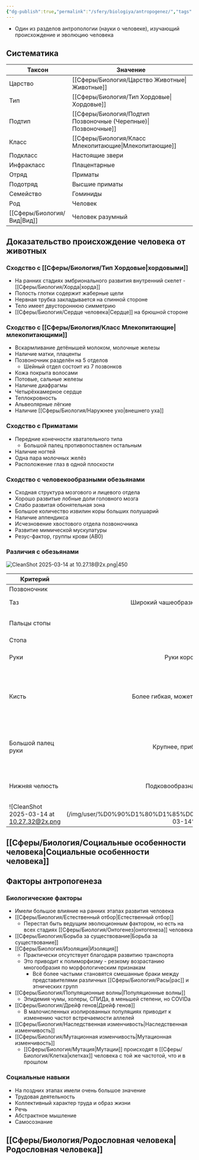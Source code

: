 ```yaml
---
{"dg-publish":true,"permalink":"/sfery/biologiya/antropogenez/","tags":["Эволюция"]}
---
```


- Один из разделов антропологии (науки о человеке), изучающий происхождение и эволюцию человека 
## Систематика 

| Таксон     | Значение                                       |
| ---------- | ---------------------------------------------- |
| Царство    | [[Сферы/Биология/Царство Животные\|Животные]]                 |
| Тип        | [[Сферы/Биология/Тип Хордовые\|Хордовые]]                     |
| Подтип     | [[Сферы/Биология/Подтип Позвоночные (Черепные)\|Позвоночные]] |
| Класс      | [[Сферы/Биология/Класс Млекопитающие\|Млекопитающие]]         |
| Подкласс   | Настоящие звери                                |
| Инфракласс | Плацентарные                                   |
| Отряд      | Приматы                                        |
| Подотряд   | Высшие приматы                                 |
| Семейство  | Гоминиды                                       |
| Род        | Человек                                        |
| [[Сферы/Биология/Вид\|Вид]]    | Человек разумный                               |
## Доказательство происхождение человека от животных
### Сходство с [[Сферы/Биология/Тип Хордовые\|хордовыми]] 
- На ранних стадиях эмбрионального развития внутренний скелет - [[Сферы/Биология/Хорда\|хорда]]
- Полость глотки содержит жаберные щели 
- Нервная трубка закладывается на спинной стороне 
- Тело имеет двустороннюю симметрию 
- [[Сферы/Биология/Сердце человека\|Сердце]] на брюшной стороне
### Сходство с [[Сферы/Биология/Класс Млекопитающие\|млекопитающими]]
- Вскармливание детёнышей молоком, молочные железы 
- Наличие матки, плаценты 
- Позвоночник разделён на 5 отделов 
	- Шейный отдел состоит из 7 позвонков 
- Кожа покрыта волосами 
- Потовые, сальные железы 
- Наличие диафрагмы 
- Четырёхкамерное сердце 
- Теплокровность 
- Альвеолярные лёгкие 
- Наличие [[Сферы/Биология/Наружнее ухо\|внешнего уха]]
### Сходство с Приматами 
- Передние конечности хватательного типа 
	- Большой палец противопоставлен остальным 
- Наличие ногтей 
- Одна пара молочных желёз
- Расположение глаз в одной плоскости 
### Сходство с человекообразными обезьянами 
- Сходная структура мозгового и лицевого отдела 
- Хорошо развитые лобные доли головного мозга 
- Слабо развитая обонятельная зона 
- Большое количество извилин коры больших полушарий 
- Наличие аппендикса 
- Исчезновение хвостового отдела позвоночника 
- Развитие мимической мускулатуры 
- Резус-фактор, группы крови (AB0)
### Различия с обезьянами 
![CleanShot 2025-03-14 at 10.27.18@2x.png|450](/img/user/%D0%90%D1%80%D1%85%D0%B8%D0%B2/%D0%9A%D1%8D%D1%88/CleanShot%202025-03-14%20at%2010.27.18@2x.png)

| Критерий           |                          Человек                          |                              Обезьяны                              |
| ------------------ | :-------------------------------------------------------: | :----------------------------------------------------------------: |
| Позвоночник        |                        S-образный                         |                            Дугообразный                            |
| Таз                | Широкий чашеобразный (чтобы внутренности не вываливались) |                          Узкий удлинённый                          |
| Пальцы стопы       |                      Все паралелльны                      |                  Большой палец отведён в сторону                   |
| Стопа              |                        Имеет свод                         |                              Плоская                               |
| Руки               |          Руки короче, не используются для опоры           |                Руки длиннее, используются для опоры                |
| Кисть              | Более гибкая, может выполнять множество сложных движений  | Менее гибкая, может выполнять только ограниченные простые движения |
| Большой палец руки |       Крупнее, приближен к ладони (мелкая моторика)       |  Меньше, отдалён от ладони (не используется для мелкой моторики)   |
| Нижняя челюсть     |     Подковообразная, есть подбородочный выступ (речь)     |              Другая форма, нет подбородочного выступа              |
![CleanShot 2025-03-14 at 10.27.32@2x.png|500](/img/user/%D0%90%D1%80%D1%85%D0%B8%D0%B2/%D0%9A%D1%8D%D1%88/CleanShot%202025-03-14%20at%2010.27.32@2x.png)
## [[Сферы/Биология/Социальные особенности человека\|Социальные особенности человека]] 
## Факторы антропогенеза
### Биологические факторы 
- Имели большое влияние на ранних этапах развития человека 
- [[Сферы/Биология/Естественный отбор\|Естественный отбор]]
	- Перестал быть ведущим эволюционным фактором, но есть на всех стадиях [[Сферы/Биология/Онтогенез\|онтогенеза]] человека 
- [[Сферы/Биология/Борьба за существование\|Борьба за существование]]
- [[Сферы/Биология/Изоляция\|Изоляция]]
	- Практически отсутствует благодаря развитию транспорта 
	- Это приводит к полиморфизму - резкому возрастанию многообразия по морфологическим признакам 
		- Всё более частыми становятся смешанные браки между представителями различных [[Сферы/Биология/Расы\|рас]] и этнических групп
- [[Сферы/Биология/Популяционные волны\|Популяционные волны]]
	- Эпидемия чумы, холеры, СПИДа, в меньшей степени, но COVIDа
- [[Сферы/Биология/Дрейф генов\|Дрейф генов]] 
	- В малочисленных изолированных популяциях приводит к изменению частот встречаемости аллелей 
- [[Сферы/Биология/Наследственная изменчивость\|Наследственная изменчивость]] 
- [[Сферы/Биология/Мутационная изменчивость\|Мутационная изменчивость]] 
	- [[Сферы/Биология/Мутация\|Мутации]] происходят в [[Сферы/Биология/Клетка\|клетках]] человека с той же частотой, что и в прошлом
### Социальные навыки 
- На поздних этапах имели очень большое значение 
- Трудовая деятельность 
- Коллективный характер труда и образ жизни 
- Речь 
- Абстрактное мышление 
- Самосознание 
## [[Сферы/Биология/Родословная человека\|Родословная человека]] 